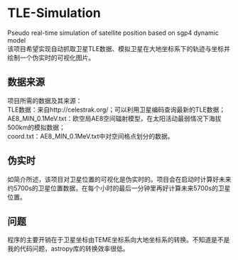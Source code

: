 # TLE-Simulation
Pseudo real-time simulation of satellite position based on sgp4 dynamic model\
该项目希望实现自动抓取卫星TLE数据、模拟卫星在大地坐标系下的轨迹与坐标并绘制一个伪实时的可视化图片。
## 数据来源
项目所需的数据及其来源：\
    TLE数据：来自http://celestrak.org/；可以利用卫星编码查询最新的TLE数据；\
    AE8_MIN_0.1MeV.txt：欧空局AE8空间辐射模型，在太阳活动最弱情况下海拔500km的模拟数据；\
    coord.txt：AE8_MIN_0.1MeV.txt中对空间格点划分的数据。
## 伪实时
如简介所述，该项目对卫星位置的可视化是伪实时的。项目会在启动时计算好未来约5700s的卫星位置数据，在每个小时的最后一分钟里再好计算未来5700s的卫星位置。
## 问题
程序的主要开销在于卫星坐标由TEME坐标系向大地坐标系的转换。不知道是不是我的代码问题，astropy库的转换效率很低。
